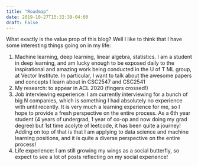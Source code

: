 ```yaml
---
title: "Roadmap"
date: 2019-10-27T15:32:39-04:00
draft: False
---
```


What exactly is the value prop of this blog? Well I like to think that I 
have some interesting things going on in my life:

1. Machine learning, deep learning, linear algebra, statistics. I am a student in deep learning, and am lucky enough to be exposed daily to the inspirational and amazing work being conducted in the U of T ML group, at Vector Institute. In particular, I want to talk about the awesome papers and concepts I learn about in CSC2547 and CSC2541
2. My research: to appear in ACL 2020 (fingers crossed!)
3. Job interviewing experience: I am currently interviewing for a bunch of big N companies, which is something I had absolutely no experience with until recently. It is very much a learning experience for me, so I hope to provide a fresh perspective on the entire process. As a 6th year student (4 years of undergrad, 1 year of co-op and now doing my grad degree) but 1st time acolyte of leetcode, it has been quite a journey! Adding on top of that is that I am applying to data science and machine learning positions, and it is quite a diverse perspective on the entire process!
4. Life experience: I am still growing my wings as a social butterfly, so expect to see a lot of posts reflecting on my social experience!





